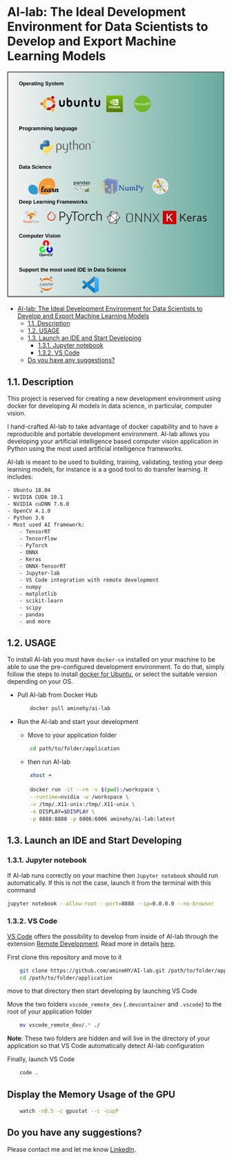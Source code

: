 # AI-lab: The Ideal Development Environment for Data Scientists to Develop and Export Machine Learning Models


![All in one solution for data science](AI-lab_logos.png)
<!-- TOC -->

- [AI-lab: The Ideal Development Environment for Data Scientists to Develop and Export Machine Learning Models](#ai-lab-the-ideal-development-environment-for-data-scientists-to-develop-and-export-machine-learning-models)
	- [1.1. Description](#11-description)
	- [1.2. USAGE](#12-usage)
	- [1.3. Launch an IDE and Start Developing](#13-launch-an-ide-and-start-developing)
		- [1.3.1. Jupyter notebook](#131-jupyter-notebook)
		- [1.3.2. VS Code](#132-vs-code)
	- [Do you have any suggestions?](#do-you-have-any-suggestions)

<!-- /TOC -->



## 1.1. Description
This project is reserved for creating a new development environment using docker for developing AI models in data science, in particular, computer vision.

I hand-crafted AI-lab to take advantage of docker capability and to have a reproducible and portable development environment. AI-lab allows you developing your artificial intelligence based computer vision application in Python using the most used artificial intelligence frameworks.

AI-lab is meant to be used to building, training, validating, testing your deep learning models, for instance is a a good tool to do transfer learning. It includes:

	- Ubuntu 18.04
	- NVIDIA CUDA 10.1
	- NVIDIA cuDNN 7.6.0
	- OpenCV 4.1.0
	- Python 3.6
	- Most used AI framework:
    	- TensorRT
      	- TensorFlow
      	- PyTorch
      	- ONNX
      	- Keras
      	- ONNX-TensorRT
    	- Jupyter-lab
    	- VS Code integration with remote development
    	- numpy
    	- matplotlib
    	- scikit-learn
    	- scipy
    	- pandas
    	- and more

## 1.2. USAGE

To install AI-lab you must have `docker-ce` installed on your machine to be able to use the pre-configured development environment. To do that, simply follow the steps to install [docker for Ubuntu](https://docs.docker.com/install/linux/docker-ce/ubuntu/), or select the suitable version depending on your OS.


* Pull AI-lab from Docker Hub

	```bash
		docker pull aminehy/ai-lab
	```

* Run the AI-lab and start your development

	* Move to your application folder
	``` bash
		cd path/to/folder/application
	```

	* then run AI-lab
	``` bash
		xhost +

		docker run -it --rm -v $(pwd):/workspace \
		--runtime=nvidia -w /workspace \
		-v /tmp/.X11-unix:/tmp/.X11-unix \
		-e DISPLAY=$DISPLAY \
		-p 8888:8888 -p 6006:6006 aminehy/ai-lab:latest
	```

## 1.3. Launch an IDE and Start Developing
### 1.3.1. Jupyter notebook

If AI-lab runs correctly on your machine then `Jupyter notebook` should run automatically. If this is not the case, launch it from the terminal with this command

```bash
jupyter notebook --allow-root --port=8888 --ip=0.0.0.0 --no-browser
```

### 1.3.2. VS Code

[VS Code](https://code.visualstudio.com/) offers the possibility to develop from inside of AI-lab through the extension [Remote Development](https://marketplace.visualstudio.com/items?itemName=ms-vscode-remote.vscode-remote-extensionpack). Read more in details [here](https://code.visualstudio.com/docs/remote/containers).


First clone this repository and move to it
```bash
	git clone https://github.com/amineHY/AI-lab.git /path/to/folder/application
	cd /path/to/folder/application
```

move to that directory then start developing by launching VS Code

Move the two folders `vscode_remote_dev` (`.devcontainer` and `.vscode`) to the root of your application folder
``` bash
	mv vscode_remote_dev/.* ./
```
**Note**: These two folders are hidden and will live in the directory of your application so that VS Code automatically detect AI-lab configuration

Finally, launch VS Code
```bash
 	code .
 ```

## Display the Memory Usage of the GPU
```bash
	watch -n0.5 -c gpustat --c -cupP
```

## Do you have any suggestions?

Please contact me and let me know [LinkedIn](https://www.linkedin.com/in/aminehy/).
